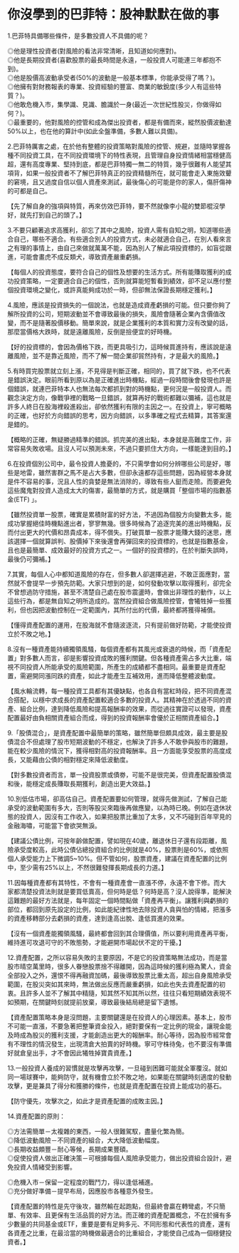 # 你沒學到的巴菲特：股神默默在做的事


1.巴菲特具備哪些條件，是多數投資人不具備的呢？

◎他是理性投資者(對風險的看法非常清晰，且知道如何應對)。<br>
◎他是長期投資者(喜歡股票的最長時間是永遠，一般投資人可能連三年都抱不到)。<br>
◎他是股價高波動承受者(50%的波動是一般基本標準，你能承受得了嗎？)。<br>
◎他擁有對財務報表的專業、投資經驗的豐富、商業的敏銳度(多少人有這些特質？)。<br>
◎他敢危機入市，集學識、見識、膽識於一身(最近一次世紀性股災，你做得如何？)。<br>
◎最重要的，他對風險的控管和成為傑出投資者，都是有備而來，縱然股價波動達50%以上，也在他的算計中(如此全盤準備，多數人難以具備)。<br>

2.巴菲特厲害之處，在於他有整體的投資策略對風險的控管、規避，並隨時掌握各種不同投資工具，在不同投資環境下的特性表現，且管理自身投資情緒相當穩健高超，還有高度專業、堅持到底，都是巴菲特獨一無二的特質，幾乎很難有人能望其項背，如果一般投資者不了解巴菲特真正的投資精髓所在，就可能會走入東施效顰的窘境，且又過度自信以個人資產來測試，最後傷心的可能是你的家人，傷肝傷神的可都是自己。

【先了解自身的強項與特質，再來仿效巴菲特，要不然就像李小龍的雙節棍沒學好，就先打到自己的頭了。】

3.不要只顧著追求高獲利，卻忘了其中之風險，投資人需有自知之明，知道哪些適合自己，哪些不適合。有些適合別人的投資方式，未必就適合自己，在別人看來言之有理的事情上，由自己來做就萬萬不能，因為別人了解此項投資標的，如盲從跟進，可能會畫虎不成反類犬，導致資產嚴重虧損。

【每個人的投資態度，要符合自己的個性及想要的生活方式。所有能賺取獲利的成功投資策略，一定要適合自己的個性，否則就算能短暫看到績效，卻不足以應付整個投資環境之變化，或許真能夠成功於一時，但卻無法保證長期穩定獲利。】

4.風險，應該是投資損失的一個說法，也就是造成資產虧損的可能。但只要你夠了解所投資的公司，短期波動並不會導致最後的損失，風險會隨著企業內含價值改變，而不是隨著股價移動。簡單來說，就是企業獲利的本質和實力沒有改變的話，那麼當價格大跌時，就是遠離風險，反倒是撿便宜的好時機。

【好的投資標的，會因為價格下跌，而更具吸引力，這時候買進持有，應該說是遠離風險，並不是靠近風險，而不了解一間企業卻貿然持有，才是最大的風險。】

5.有時買完股票就立刻上漲，不見得是判斷正確，相同的，買了就下跌，也不代表是錯誤決定。眼前所看到原以為是正確進出時機點，經過一段時間後會發現也許是個錯誤，就連巴菲特本人也無法每次都抓到對的時機點，更何況是一般投資人。而觀念決定方向，像戰爭裡的戰略一旦錯誤，就算再好的戰術都難以彌補，這也就是許多人終日在股海裡殺進殺出，卻依然獲利有限的主因之一。在投資上，寧可概略的正確，也好於方向錯誤的思考，因方向錯誤，以多準確之程式去精算，其答案還是錯的。

【概略的正確，無疑勝過精準的錯誤。抓完美的進出點，本身就是高難度工作，非常容易失敗收場。且沒人可以預測未來，不過只要抓住大方向，一樣能達到目的。】

6.在投資個別公司中，最令投資人擔憂的，不只需學會如何分辨哪些公司是好，哪些是地雷，雖然害群之馬不是占大多數，但卻永遠都存這些問題，因為經營本身就是件不容易的事，況且人性的貪婪是無法消除的，導致有些人鋌而走險。而要避免這些魔鬼對投資人造成太大的傷害，最簡單的方式，就是購買「整個市場的指數基金(ETF) 」。

【雖然投資單一股票，確實是累積財富的好方法，不過因為個股方向變數太多，能成功掌握絕佳時機點進出者，寥寥無幾。很多時候為了追逐完美的進出時機點，反而付出更大的代價和昂貴成本，得不償失。打破買單一股票才能賺大錢的迷思，應該選擇一個就算誤判、股價掉下來後還會再彈回來的投資標的，也就是指數基金，且也是最簡單、成效最好的投資方式之一。一個好的投資標的，在於判斷失誤時，最後仍可彌補。】

7.其實，每個人心中都知道風險的存在，但多數人卻選擇逃避，不敢正面應對，當然就不會提早一步預先防範。大家只想到的是，如何發動攻擊以取得獲利，卻完全不曾想過防守措施，甚至不清楚自己處在股市震盪時，會做出非理性的動作，以上這些行為，都是無自知之明所造成的。當然投資組合做風險控管，會犧牲掉一些獲利，但也因把波動控制在一定範圍內，其所付出的代價，最終都將獲得補償。

【懂得資產配置的運用，在股海就不會隨波逐流，只有提前做好防範，才能使投資立於不敗之地。】

8.沒有一種資產能持續獨領風騷，每個資產都有其風光或衰退的時候，而「資產配置」對多數人而言，卻是影響投資成敗的獲利關鍵。但各種資產需占多大比重，端視不同投資人所能承受的風險範圍，所產生的成績都不盡相同。最重要是資產配置，需避開同漲同跌的資產，如此才能產生互補效用，進而降低整體波動度。

【風水輪流轉，每一種投資工具都有其優缺點，也各自有當紅時段，把不同資產混合搭配，以穩中求成長的資產配置較適合多數的投資人。其精神在於透過不同的資產、組合比例，達到降低風險和提高報酬率的效果，而從過往實證可以發現，資產配置最好由負相關資產組合而成，得到的投資報酬率會優於正相關資產組合。】

9.「股債混合」，是資產配置中最簡單的策略，雖然簡單但頗具成效，最主要是股債混合不但處理了股市短期波動的不穩定，也解決了許多人不敢參與股市的難題，能在較少風險的情況下，獲得相對高的投資報酬率。且一方面能享受股票的高度成長，又能藉由公債的相對穩定來降低波動度。

【對多數投資者而言，單一投資股票或債劵，可能不是很完美，但資產配置股債混和後，能穩定成長賺取長期獲利，創造出更大效益。】

10.別低估市場，卻高估自己。資產配置要如何管理，就得先做測試，了解自己能承受的波動範圍有多大，否則等股災來臨後再做應變，以為時已晚。例如在退休狀態的投資人，因沒有工作收入，如果把股票比重加了太多，又不巧碰到百年罕見的金融海嘯，可能當下會欲哭無淚。

【建議公債比例，可按年齡做配置，譬如現在40歲，離退休日子還有段距離，風險承受度較高，此時公債佔總投資組合的比例就是40%，股票則是60%，或依照個人承受能力上下微調5~10%。但不管如何，股票資產，建議在資產配置的比例中，至少需有25%以上，不然很難發揮長期成長的力道。】

11.因每種資產都有其特性，不會有一種資產會一直漲不停，永遠不會下修。而大家都清楚投資法則就是要買低賣高，但何時是低？何時是高？沒人說得準，能解決這難題的最好方法就是，每年固定一個時間點做「資產再平衡」。讓獲利與虧損的部位，都回到原先設定的比例，如此能紀律性地去除投資人貪與怕的情緒，把漲多的資產移轉部分去虧損的資產，達到逢高出脫、逢低買進的效果。

【沒有一個資產能獨領風騷，最終都會回到其合理價值，所以要利用資產再平衡，維持進可攻退可守的不敗態勢，才能避開市場起伏不定的干擾。】

12.資產配置，之所以容易失敗的主要原因，不是它的投資策略無法成功，而是當股市晴空萬里時，很多人眷戀股票捨不得離開，因為這時候的獲利極為驚人，資金全部投入之外，還恨不得再融資加碼，最後導致股票比重太高，超出自身風險承受範圍，在股災突如其來時，無法做出反應而嚴重虧損，如此也失去資產配置的初衷。且許多人並不了解其中精隨，知其然不知其所以然，往往只看短期績效表現不如預期，在關鍵時刻就提前放棄，導致最後結局總是留下遺憾。

【資產配置策略本身是沒問題，主要關鍵還是在投資人的心理因素。基本上，股市不可能一直漲，不要急著把整筆資金投入，絕對要保有一定比例的現金，讓現金能及時成為股災的獲利支援，才能創造出更大的報酬率。耐心等待，因為股市經常會有不理性的情況發生，出現清倉大拍賣的好時機。寧可守株待兔，也不要沒有準備好就倉皇出手，才不會因此犧牲掉寶貴資產。】

13.一般投資人養成的習慣就是攻擊再攻擊，一旦碰到困難可能就全軍覆沒。就如同一場球賽中，能夠防守，就有機會立於不敗之地，如果能在關鍵時刻適度的發動攻擊，更是兼具了得分和獲勝的條件，也就是資產配置在投資上能成功的基石。

【防守優先，攻擊次之，如此才是資產配置的成敗主因。】

14.資產配置的原則：


◎方法需簡單－太複雜的東西，一般人很難駕馭，盡量化繁為簡。<br>
◎降低波動風險－不同資產的組合，大大降低波動幅度。<br>
◎長期收益頗豐－耐心等候，長期成果豐碩。<br>
◎促使投資人做出正確決策－可根據每個人風險承受能力，做出投資組合設計，避免投資人情緒受到影響。<br>

◎危機入市－保留一定程度的戰鬥力，得以逢低補進。<br>
◎充分做好準備－提早布局，因應股市各種意外發生。<br>

【資產配置的特性是先守後攻，雖然輸在起跑點，但最終會贏在轉彎處，不只簡單、有效率、且更保有生活品質的好方法。而正確的資產配置概念，不在於擁有多少數量的共同基金或ETF，重要是要有足夠多元、不同形態和代表性的資產，還有各資產之比重，在最洽當的時機做最適合的比重組合，才能使自己成為一個穩健投資者。】